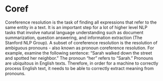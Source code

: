 # Coref
Coreference resolution is the task of finding all expressions that refer to the same entity in a text. It is an important step for a lot of higher level NLP tasks that involve natural language understanding such as document summarization, question answering, and information extraction (The Stanford NLP Group). A subset of coreference resolution is the resolution of ambiguous pronouns - also known as pronoun coreference resolution. For example, examine the following sentence: “Sarah walked down the street and spotted her neighbor.”  The pronoun “her” refers to “Sarah.” Pronouns are ubiquitous in English texts. Therefore, in order for a machine to correctly process English text, it needs to be able to correctly extract meaning from pronouns.
